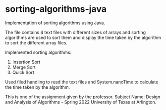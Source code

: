 # sorting-algorithms-java


Implementation of sorting algorithms using Java.

The file contains 4 text files with different sizes of arrays and sorting algorithms are used to sort them and display the time taken by the algorithm to sort the different array files.

Implemented sorting algorithms:
1. Insertion Sort
2. Merge Sort
3. Quick Sort

Used filed handling to read the text files and System.nanoTime to calculate the time taken by the algorithm.

This is one of the assignment given by the professor.
Subject Name: Design and Analysis of Algorithms - Spring 2022
University of Texas at Arlington.
